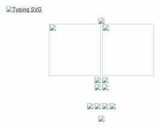 
<a href="https://git.io/typing-svg"><img src="https://readme-typing-svg.demolab.com?font=Fira+Code&pause=1000&color=F76C00&width=555&lines=console.log(%22Hello+World!%22);I've+been+waiting+for+you+for+a+long+time.;%E6%88%91%E5%9C%A8%E8%BF%99%E9%87%8C%E7%AD%89%E4%BD%A0%E5%BE%88%E4%B9%85%E4%BA%86%E5%93%A6%E3%80%82" alt="Typing SVG" /></a>

<div align="center" >

<!-- GitHub 奖杯🏆 -->
<div align="center"> <img src="https://github-profile-trophy.vercel.app/?username=leeyoshinari"/> </div>

<!-- GitHub 数据统计 -->
<img height="137px" src="https://github-readme-stats-git-masterrstaa-rickstaa.vercel.app/api?username=leeyoshinari&hide_title=true&hide_border=true&show_icons=true&hide=contribs&line_height=21&text_color=000&icon_color=000&bg_color=0,ea6161,ffc64d,fffc4d,52fa5a&theme=graywhite" />
<img height="137px" src="https://github-readme-stats-git-masterrstaa-rickstaa.vercel.app/api/top-langs/?username=leeyoshinari&hide_title=true&hide_border=true&layout=compact&langs_count=6&text_color=000&icon_color=fff&bg_color=0,52fa5a,4dfcff,c64dff&theme=graywhite" /><br>

<!-- Awesome repo 比较好的仓库-->
<a href="https://github.com/leeyoshinari/performance_monitor">
<img src="https://github-readme-stats-git-masterrstaa-rickstaa.vercel.app/api/pin/?username=leeyoshinari&repo=performance_monitor&theme=dark&bg_color=121212&hide_border=true" /></a>
<a href="https://github.com/leeyoshinari/MyPlatform">
<img src="https://github-readme-stats-git-masterrstaa-rickstaa.vercel.app/api/pin/?username=leeyoshinari&repo=MyPlatform&theme=dark&bg_color=121212&hide_border=true" /></a><br>
<a href="https://github.com/leeyoshinari/mycloud">
<img src="https://github-readme-stats-git-masterrstaa-rickstaa.vercel.app/api/pin/?username=leeyoshinari&repo=mycloud&theme=dark&bg_color=121212&hide_border=true" /></a>
<a href="https://github.com/leeyoshinari/YOLO_v2">
<img src="https://github-readme-stats-git-masterrstaa-rickstaa.vercel.app/api/pin/?username=leeyoshinari&repo=YOLO_v2&theme=dark&bg_color=121212&hide_border=true" /></a><br><br>

<span> <img src="https://img.shields.io/badge/-HTML5-E34F26?style=flat-square&logo=html5&logoColor=white" /> <img src="https://img.shields.io/badge/-CSS3-1572B6?style=flat-square&logo=css3" /> <img src="https://img.shields.io/badge/-JavaScript-oringe?style=flat-square&logo=javascript" /> </span>
<img src="https://visitor-badge.glitch.me/badge?page_id=https://github.com/leeyoshinari&right_color=red"/>


![](https://stats.justsong.cn/api/csdn?id=leeyoshinari&theme=dark)
</div>

<!--
**leeyoshinari/leeyoshinari** is a ✨ _special_ ✨ repository because its `README.md` (this file) appears on your GitHub profile.

Here are some ideas to get you started:

- 🔭 I’m currently working on ...
- 🌱 I’m currently learning ...
- 👯 I’m looking to collaborate on ...
- 🤔 I’m looking for help with ...
- 💬 Ask me about ...
- 📫 How to reach me: ...
- 😄 Pronouns: ...
- ⚡ Fun fact: ...
-->
